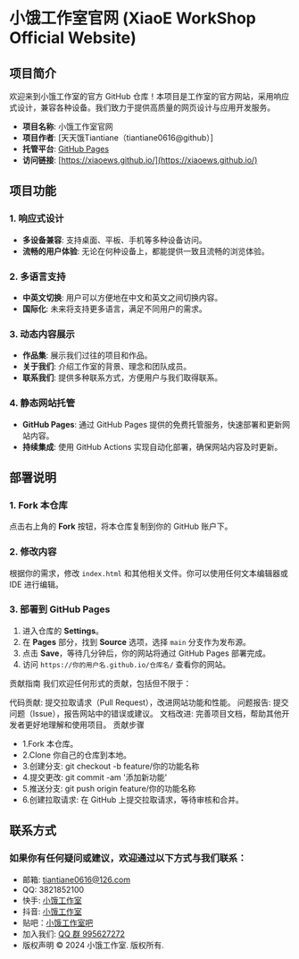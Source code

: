 # 小饿工作室官网 (XiaoE WorkShop Official Website)

## 项目简介

欢迎来到小饿工作室的官方 GitHub 仓库！本项目是工作室的官方网站，采用响应式设计，兼容各种设备。我们致力于提供高质量的网页设计与应用开发服务。

- **项目名称**: 小饿工作室官网
- **项目作者**: [天天饿Tiantiane（tiantiane0616@github）]
- **托管平台**: [GitHub Pages](https://pages.github.com/)
- **访问链接**: [https://xiaoews.github.io/](https://xiaoews.github.io/) 

## 项目功能

### 1. 响应式设计
- **多设备兼容**: 支持桌面、平板、手机等多种设备访问。
- **流畅的用户体验**: 无论在何种设备上，都能提供一致且流畅的浏览体验。

### 2. 多语言支持
- **中英文切换**: 用户可以方便地在中文和英文之间切换内容。
- **国际化**: 未来将支持更多语言，满足不同用户的需求。

### 3. 动态内容展示
- **作品集**: 展示我们过往的项目和作品。
- **关于我们**: 介绍工作室的背景、理念和团队成员。
- **联系我们**: 提供多种联系方式，方便用户与我们取得联系。

### 4. 静态网站托管
- **GitHub Pages**: 通过 GitHub Pages 提供的免费托管服务，快速部署和更新网站内容。
- **持续集成**: 使用 GitHub Actions 实现自动化部署，确保网站内容及时更新。

## 部署说明

### 1. Fork 本仓库
点击右上角的 **Fork** 按钮，将本仓库复制到你的 GitHub 账户下。

### 2. 修改内容
根据你的需求，修改 `index.html` 和其他相关文件。你可以使用任何文本编辑器或 IDE 进行编辑。

### 3. 部署到 GitHub Pages
1. 进入仓库的 **Settings**。
2. 在 **Pages** 部分，找到 **Source** 选项，选择 `main` 分支作为发布源。
3. 点击 **Save**，等待几分钟后，你的网站将通过 GitHub Pages 部署完成。
4. 访问 `https://你的用户名.github.io/仓库名/` 查看你的网站。

贡献指南
我们欢迎任何形式的贡献，包括但不限于：

代码贡献: 提交拉取请求（Pull Request），改进网站功能和性能。
问题报告: 提交问题（Issue），报告网站中的错误或建议。
文档改进: 完善项目文档，帮助其他开发者更好地理解和使用项目。
贡献步骤
- 1.Fork 本仓库。
- 2.Clone 你自己的仓库到本地。
- 3.创建分支: git checkout -b feature/你的功能名称
- 4.提交更改: git commit -am '添加新功能'
- 5.推送分支: git push origin feature/你的功能名称
- 6.创建拉取请求: 在 GitHub 上提交拉取请求，等待审核和合并。
## 联系方式
### 如果你有任何疑问或建议，欢迎通过以下方式与我们联系：

- 邮箱: tiantiane0616@126.com
- QQ: 3821852100
- 快手: [小饿工作室](https://v.kuaishou.com/a9s54K)
- 抖音: [小饿工作室](https://v.douyin.com/iyGJEqBK/)
- 贴吧：[小饿工作室吧](https://tieba.baidu.com/wxf/28154944?kw=%E5%B0%8F%E9%A5%BF%E5%B7%A5%E4%BD%9C%E5%AE%A4&fr=sharewise)
- 加入我们: [QQ 群 995627272](http://qm.qq.com/cgi-bin/qm/qr?_wv=1027&k=BQREmPVwRMWmQOsUsnUci2_b4GN1NVLu&authKey=nNyJRyq89%2BGjQakywkfgMM61bwiMyIL4pE5h5HilcOhu5uV%2F75DHcP%2BdOppnGdG1&noverify=0&group_code=995627272)
- 版权声明 © 2024 小饿工作室. 版权所有.
